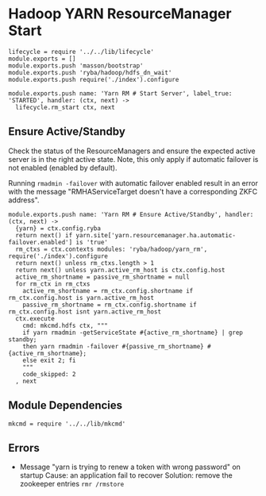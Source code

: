 
# Hadoop YARN ResourceManager Start

    lifecycle = require '../../lib/lifecycle'
    module.exports = []
    module.exports.push 'masson/bootstrap'
    module.exports.push 'ryba/hadoop/hdfs_dn_wait'
    module.exports.push require('./index').configure

    module.exports.push name: 'Yarn RM # Start Server', label_true: 'STARTED', handler: (ctx, next) ->
      lifecycle.rm_start ctx, next

## Ensure Active/Standby

Check the status of the ResourceManagers and ensure the expected active server
is in the right active state. Note, this only apply if automatic failover is
not enabled (enabled by default).

Running `rmadmin -failover` with automatic failover enabled result in an error
with the message "RMHAServiceTarget doesn't have a corresponding ZKFC address".

    module.exports.push name: 'Yarn RM # Ensure Active/Standby', handler: (ctx, next) ->
      {yarn} = ctx.config.ryba
      return next() if yarn.site['yarn.resourcemanager.ha.automatic-failover.enabled'] is 'true'
      rm_ctxs = ctx.contexts modules: 'ryba/hadoop/yarn_rm', require('./index').configure
      return next() unless rm_ctxs.length > 1
      return next() unless yarn.active_rm_host is ctx.config.host
      active_rm_shortname = passive_rm_shortname = null
      for rm_ctx in rm_ctxs
        active_rm_shortname = rm_ctx.config.shortname if rm_ctx.config.host is yarn.active_rm_host
        passive_rm_shortname = rm_ctx.config.shortname if rm_ctx.config.host isnt yarn.active_rm_host
      ctx.execute
        cmd: mkcmd.hdfs ctx, """
        if yarn rmadmin -getServiceState #{active_rm_shortname} | grep standby;
        then yarn rmadmin -failover #{passive_rm_shortname} #{active_rm_shortname};
        else exit 2; fi
        """
        code_skipped: 2
      , next

## Module Dependencies

    mkcmd = require '../../lib/mkcmd'

## Errors

*   Message "yarn is trying to renew a token with wrong password"  on startup
    Cause: an application fail to recover
    Solution: remove the zookeeper entries `rmr /rmstore`

